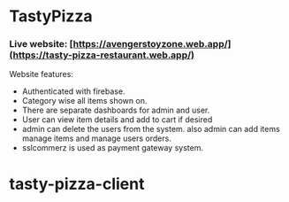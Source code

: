 # TastyPizza

### Live website: [https://avengerstoyzone.web.app/](https://tasty-pizza-restaurant.web.app/)

Website features:

- Authenticated with firebase.
- Category wise all items shown on.
- There are separate dashboards for admin and user.
- User can view item details and add to cart if desired
- admin can delete the users from the system. also admin can add items manage items and manage users orders.
- sslcommerz is used as payment gateway system.

# tasty-pizza-client
